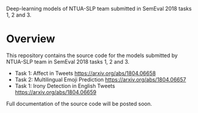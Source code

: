 Deep-learning models of NTUA-SLP team 
submitted in SemEval 2018 tasks 1, 2 and 3.

# Overview

This repository contains the source code for the models submitted 
by NTUA-SLP team in SemEval 2018 tasks 1, 2 and 3.
- Task 1: Affect in Tweets https://arxiv.org/abs/1804.06658
- Task 2: Multilingual Emoji Prediction https://arxiv.org/abs/1804.06657
- Task 1: Irony Detection in English Tweets https://arxiv.org/abs/1804.06659

Full documentation of the source code will be posted soon.
